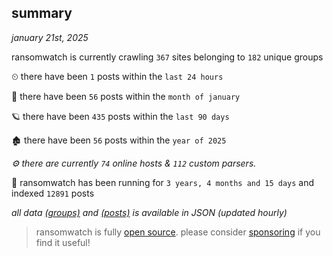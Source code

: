 
## summary
_january 21st, 2025_

ransomwatch is currently crawling `367` sites belonging to `182` unique groups

⏲ there have been `1` posts within the `last 24 hours`

🦈 there have been `56` posts within the `month of january`

🪐 there have been `435` posts within the `last 90 days`

🏚 there have been `56` posts within the `year of 2025`

_⚙️ there are currently `74` online hosts & `112` custom parsers._

🦕 ransomwatch has been running for `3 years, 4 months and 15 days` and indexed `12891` posts

_all data  [(groups)](http://ransomwhat.telemetry.ltd/groups) and [(posts)](http://ransomwhat.telemetry.ltd/posts) is available in JSON (updated hourly)_

> ransomwatch is fully [open source](https://github.com/joshhighet/ransomwatch#ransomwatch--). please consider [sponsoring](https://github.com/sponsors/joshhighet) if you find it useful!
